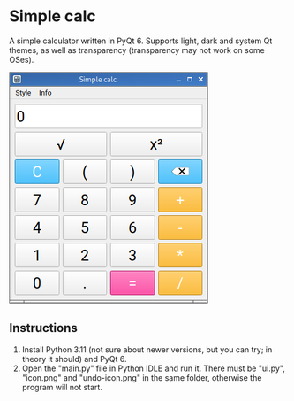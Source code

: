 # Simple calc
A simple calculator written in PyQt 6. Supports light, dark and system Qt themes, as well as transparency (transparency may not work on some OSes).

![Screenshot](https://github.com/l1mafresh/simple-calc/blob/main/screenshot.png)

## Instructions 
1. Install Python 3.11 (not sure about newer versions, but you can try; in theory it should) and PyQt 6. 
2. Open the "main.py" file in Python IDLE and run it. There must be "ui.py", "icon.png" and "undo-icon.png" in the same folder, otherwise the program will not start.